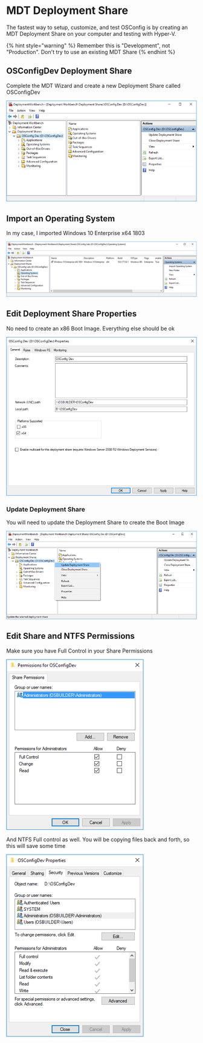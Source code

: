 # MDT Deployment Share

The fastest way to setup, customize, and test OSConfig is by creating an MDT Deployment Share on your computer and testing with Hyper-V.

{% hint style="warning" %}
Remember this is "Development", not "Production". Don't try to use an existing MDT Share
{% endhint %}

## OSConfigDev Deployment Share

Complete the MDT Wizard and create a new Deployment Share called OSConfigDev

![](../../.gitbook/assets/2018-08-07_19-28-32.png)

## Import an Operating System

In my case, I imported Windows 10 Enterprise x64 1803

![](../../.gitbook/assets/2018-08-07_19-32-57.png)

## Edit Deployment Share Properties

No need to create an x86 Boot Image. Everything else should be ok

![](../../.gitbook/assets/2018-08-07_19-35-06.png)

### Update Deployment Share

You will need to update the Deployment Share to create the Boot Image

![](../../.gitbook/assets/2018-08-07_19-37-03.png)

## Edit Share and NTFS Permissions

Make sure you have Full Control in your Share Permissions

![](../../.gitbook/assets/2018-08-07_19-49-38.png)

And NTFS Full control as well. You will be copying files back and forth, so this will save some time

![](../../.gitbook/assets/2018-08-07_19-50-16.png)

